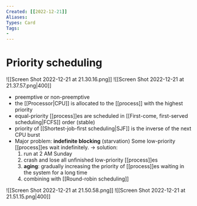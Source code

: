 ```yaml
---
Created: [[2022-12-21]]
Aliases: 
Types: Card
Tags: 
- 
---
```

# Priority scheduling
![[Screen Shot 2022-12-21 at 21.30.16.png]]
![[Screen Shot 2022-12-21 at 21.37.57.png|400]]
- preemptive or non-preemptive
- the [[Processor|CPU]] is allocated to the [[process]] with the highest priority
- equal-priority [[process]]es are scheduled in [[First-come, first-served scheduling|FCFS]] order (stable)
- priority of [[Shortest-job-first scheduling|SJF]] is the inverse of the next CPU burst
- Major problem: **indefinite blocking** (starvation)
  Some low-priority [[process]]es wait indefinitely. 
  → solution: 
  1. run at 2 AM Sunday
  2. crash and lose all unfinished low-priority [[process]]es
  3. **aging**: gradually increasing the priority of [[process]]es waiting in the system for a long time
  4. combining with [[Round-robin scheduling]]

![[Screen Shot 2022-12-21 at 21.50.58.png]]
![[Screen Shot 2022-12-21 at 21.51.15.png|400]]